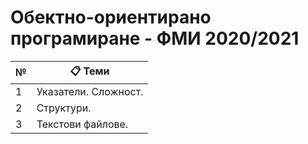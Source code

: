# Обектно-ориентирано програмиране - ФМИ 2020/2021
 
|  №   | :clipboard: Теми |
| --- | --- |
| 1   | Указатели. Сложност.|
| 2   | Структури.           |
| 3   | Текстови файлове.    |
